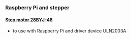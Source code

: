 ### Raspberry Pi and stepper

#### [Step motor 28BYJ-48](https://github.com/kaulketh/step-motor-stuff/tree/master/SM_28BYJ48)
* to use with Raspberry Pi and driver device ULN2003A
